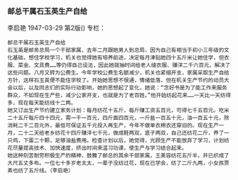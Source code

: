 ### 邮总干属石玉英生产自给
李启艳
1947-03-29
第2版()
专栏：

    邮总干属石玉英生产自给
    石玉英是邮务总局一个干部家属，去年二月跟她男人到总局，因为自己有相当于初小三年级的文化基础，想住学校学习，机关也觉得她有培养前途，决定每月津贴她四十五斤米让她住学，但衣服、菜金、文具费……等仍得自己设法，因此她就抽时间给老人缝衣服、赚洋二千六百元，解决了这些问题。八月又转为公费生。今年学校公费生名额减少，机关也紧缩开支，家属采取生产自给方针，这样石玉英便不能住学校了。开始她思想不很通，情绪低落，但在机关生产节约的动员大会以后，以及同志们的实际行动影响，她的思想起了变化，她说：“念好书是为了能工作来服务群众，不如现在生产些，减少公家开支，也就是为了老百姓。”他开始纺起花来……一天比一天纺得多，现在每天能纺线十二两。
    她又订出生产节约建立家务计划：每月纺花十五斤，每斤赚工资五百元，可得七千五百元。吃米二十五斤每斤四十四元，需一千一百元，四斤面四百元，一斤盐一百五十元，油一百五十元，除消耗二千二百元外，最低可保证五千元投入再生产，今年不做单衣棉衣还穿旧的。现在生产一月，二十二天给老乡纺花十四斤赚洋七千元，做成鞋两双，底子两双，自己还纺花二斤，养了一只鸡，下蛋二十颗，足够油盐费用。检查计划以后，她觉得，光顾生产不能放弃了学习，计划纺花尽量提高技术、加快速度，挤出时间来温习功课，使生产与学习结合起来。
    她这种刻苦耐劳积极生产的精神，鼓舞了邮总的其余干部家属，王美容纺花五斤半，并已织成了大尺五丈多布。一位七十多岁老太太，一辈子没纺过花，现在已学会，纺了二斤九两，小女孩贾素也纺了五斤线。（李启艳）
